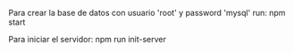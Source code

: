 Para crear la base de datos con usuario 'root' y password 'mysql' run: npm start

Para iniciar el servidor: npm run init-server
